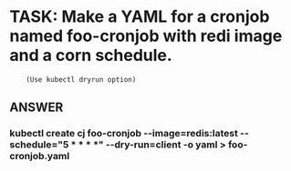 
# TASK: Make a YAML for a  cronjob named foo-cronjob with redi image and a corn schedule.
        (Use kubectl dryrun option)

## ANSWER


### kubectl create cj foo-cronjob --image=redis:latest --schedule="5 * * * *" --dry-run=client -o yaml > foo-cronjob.yaml

